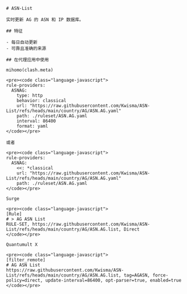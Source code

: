 
    # ASN-List
    
    实时更新 AG 的 ASN 和 IP 数据库。
    
    ## 特征
    
    - 每日自动更新
    - 可靠且准确的来源
    
    ## 在代理应用中使用
    
    mihomo(clash.meta)
   
    <pre><code class="language-javascript">
    rule-providers:
      ASNAG:
        type: http
        behavior: classical
        url: "https://raw.githubusercontent.com/Kwisma/ASN-List/refs/heads/main/country/AG/ASN.AG.yaml"
        path: ./ruleset/ASN.AG.yaml
        interval: 86400
        format: yaml
    </code></pre>

    或者

    <pre><code class="language-javascript">
    rule-providers:
      ASNAG:
        <<: *classical
        url: "https://raw.githubusercontent.com/Kwisma/ASN-List/refs/heads/main/country/AG/ASN.AG.yaml"
        path: ./ruleset/ASN.AG.yaml
    </code></pre>
    
    Surge
    
    <pre><code class="language-javascript">
    [Rule]
    # > AG ASN List
    RULE-SET, https://raw.githubusercontent.com/Kwisma/ASN-List/refs/heads/main/country/AG/ASN.AG.list, Direct
    </code></pre>
    
    Quantumult X
    
    <pre><code class="language-javascript">
    [filter_remote]
    # AG ASN List
    https://raw.githubusercontent.com/Kwisma/ASN-List/refs/heads/main/country/AG/ASN.AG.list, tag=AGASN, force-policy=direct, update-interval=86400, opt-parser=true, enabled=true
    </code></pre>
    
